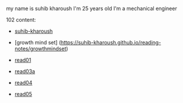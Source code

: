 my name is suhib kharoush
I'm 25 years old
I'm a mechanical engineer

102 content:
- [suhib-kharoush](https://github.com/suhib-kharoush/reading-notes.git/readme)

- [growth mind set] (https://suhib-kharoush.github.io/reading-notes/growthmindset)    
- [read01](https://suhib-kharoush.github.io/reading-notes/)
- [read03a](https://github.com/suhib-kharoush/reading-notes/blob/main/read03a.md)
- [read04](https://github.com/suhib-kharoush/reading-notes/blob/main/read04.md)
- [read05](https://github.com/suhib-kharoush/reading-notes/blob/main/read05.md)